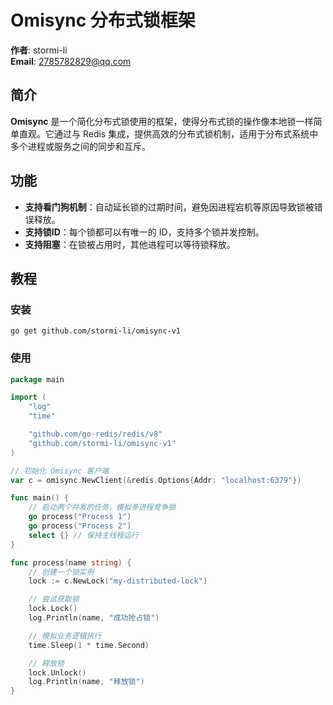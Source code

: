 # Omisync 分布式锁框架
**作者**: stormi-li  
**Email**: 2785782829@qq.com  
## 简介

**Omisync** 是一个简化分布式锁使用的框架，使得分布式锁的操作像本地锁一样简单直观。它通过与 Redis 集成，提供高效的分布式锁机制，适用于分布式系统中多个进程或服务之间的同步和互斥。

## 功能

- **支持看门狗机制**：自动延长锁的过期时间，避免因进程宕机等原因导致锁被错误释放。
- **支持锁ID**：每个锁都可以有唯一的 ID，支持多个锁并发控制。
- **支持阻塞**：在锁被占用时，其他进程可以等待锁释放。
## 教程
### 安装
```shell
go get github.com/stormi-li/omisync-v1
```
### 使用
```go
package main

import (
	"log"
	"time"

	"github.com/go-redis/redis/v8"
	"github.com/stormi-li/omisync-v1"
)

// 初始化 Omisync 客户端
var c = omisync.NewClient(&redis.Options{Addr: "localhost:6379"})

func main() {
	// 启动两个并发的任务，模拟多进程竞争锁
	go process("Process 1")
	go process("Process 2")
	select {} // 保持主线程运行
}

func process(name string) {
	// 创建一个锁实例
	lock := c.NewLock("my-distributed-lock")

	// 尝试获取锁
	lock.Lock()
	log.Println(name, "成功抢占锁")

	// 模拟业务逻辑执行
	time.Sleep(1 * time.Second)

	// 释放锁
	lock.Unlock()
	log.Println(name, "释放锁")
}
```